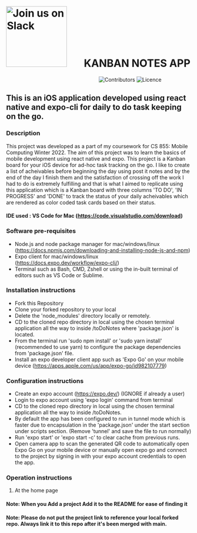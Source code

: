 # <img alt="Join us on Slack" src="https://github.com/amalmajeed/toDoNotes/blob/main/assets/Kanban-board-1.png" width="165"/>&nbsp;&nbsp;&nbsp;&nbsp;&nbsp;&nbsp; KANBAN NOTES APP


&nbsp;&nbsp;&nbsp;&nbsp;&nbsp;&nbsp;&nbsp;&nbsp;&nbsp;&nbsp;&nbsp;&nbsp;&nbsp;&nbsp;&nbsp;&nbsp;&nbsp;&nbsp;&nbsp;&nbsp;&nbsp;&nbsp;&nbsp;&nbsp;&nbsp;&nbsp;&nbsp;&nbsp;&nbsp;&nbsp;&nbsp;&nbsp;&nbsp;&nbsp;&nbsp;&nbsp;&nbsp;&nbsp;&nbsp;&nbsp;&nbsp;&nbsp;&nbsp;&nbsp;&nbsp;&nbsp;&nbsp;&nbsp;&nbsp;&nbsp;&nbsp;&nbsp;&nbsp;&nbsp;&nbsp;&nbsp;&nbsp;&nbsp;&nbsp;&nbsp;&nbsp;&nbsp;&nbsp;&nbsp;![Contributors](https://img.shields.io/github/contributors/amalmajeed/toDoNotes?style=plastic) ![Licence](https://img.shields.io/github/license/amalmajeed/toDoNotes)

## This is an iOS application developed using react native and expo-cli for daily to do task keeping on the go.

### Description

This project was developed as a part of my coursework for CS 855: Mobile Computing Winter 2022. The aim of this project was to learn the basics of mobile development using react native and expo. This project is a Kanban board for your iOS device for ad-hoc task tracking on the go. I like to create a list of acheivables before beginning the day using post it notes and by the end of the day I finish them and the satisfaction of crossing off the work I had to do is extremely fulfilling and that is what I aimed to replicate using this application which is a Kanban board with three columns 'TO DO', 'IN PROGRESS' and 'DONE' to track the status of your daily acheivables which are rendered as color coded task cards based on their status.

#### IDE used : VS Code for Mac (https://code.visualstudio.com/download)


### Software pre-requisites

-  Node.js and node package manager for mac/windows/linux (https://docs.npmjs.com/downloading-and-installing-node-js-and-npm)
-  Expo client for mac/windows/linux (https://docs.expo.dev/workflow/expo-cli/)
-  Terminal such as Bash, CMD, Zshell or using the in-built terminal of editors such as VS Code or Sublime.

### Installation instructions

- Fork this Repository
- Clone your forked repository to your local
- Delete the 'node_modules' directory locally or remotely.
- CD to the cloned repo directory in local using the chosen terminal application all the way to inside /toDoNotes where 'package.json' is located.
- From the terminal run 'sudo npm install' or 'sudo yarn install' (recommended to use yarn) to configure the package dependencies from 'package.json' file.
- Install an expo developer client app such as 'Expo Go' on your mobile device (https://apps.apple.com/us/app/expo-go/id982107779)

### Configuration instructions

- Create an expo account (https://expo.dev/) (IGNORE if already a user)
- Login to expo account using 'expo login' command from terminal
- CD to the cloned repo directory in local using the chosen terminal application all the way to inside /toDoNotes.
- By default the app has been configured to run in tunnel mode which is faster due to encapsulation in the 'package.json' under the start section under scripts section. (Remove 'tunnel' and save the file to run normally)
- Run 'expo start' or 'expo start -c' to clear cache from previous runs.
- Open camera app to scan the generated QR code to automatically open Expo Go on your mobile device or manually open expo go and connect to the project by signing in with your expo account credentials to open the app.

### Operation instructions

1. At the home page

#### Note: When you Add a project Add it to the README for ease of finding it
#### Note: Please do not put the project link to reference your local forked repo. Always link it to this repo after it's been merged with main.

